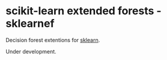 scikit-learn extended forests - sklearnef
=========================================

Decision forest extentions for [sklearn](http://scikit-learn.org).

Under development.
